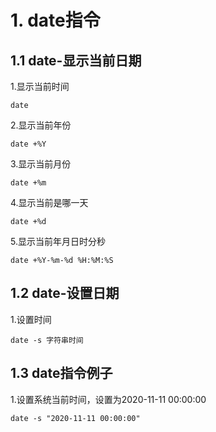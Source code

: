 # 1. date指令

## 1.1 date-显示当前日期
1.显示当前时间
```
date
```

2.显示当前年份
```
date +%Y
```

3.显示当前月份
```
date +%m
```

4.显示当前是哪一天
```
date +%d
```

5.显示当前年月日时分秒

```
date +%Y-%m-%d %H:%M:%S
```

## 1.2 date-设置日期

1.设置时间
```
date -s 字符串时间
```

## 1.3 date指令例子
1.设置系统当前时间，设置为2020-11-11 00:00:00

```
date -s "2020-11-11 00:00:00"
```


